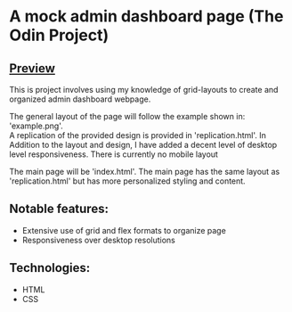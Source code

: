 # A mock admin dashboard page (The Odin Project)

## [Preview](https://kevinv0212.github.io/admin-dashboard/)

This is project involves using my knowledge of grid-layouts to create
and organized admin dashboard webpage.

The general layout of the page will follow the example shown in: 'example.png'.  
A replication of the provided design is provided in 'replication.html'. In 
Addition to the layout and design, I have added a decent level of desktop level
responsiveness. There is currently no mobile layout


The main page will be 'index.html'. The main page has the same layout as 
'replication.html' but has more personalized styling and content.

## Notable features:
* Extensive use of grid and flex formats to organize page
* Responsiveness over desktop resolutions

## Technologies:
* HTML
* CSS

